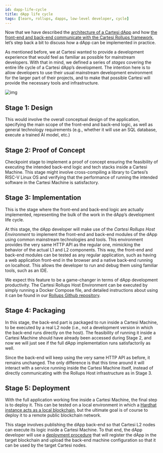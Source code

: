 ```yaml
---
id: dapp-life-cycle
title: dApp life cycle
tags: [learn, rollups, dapps, low-level developer, cycle]
---
```


Now that we have described the [architecture of a Cartesi dApp](./dapp-architecture.md) and how [the front-end and back-end communicate with the Cartesi Rollups framework](/api/index.md), let’s step back a bit to discuss how a dApp can be implemented in practice.

As mentioned before, we at Cartesi wanted to provide a development experience that would feel as familiar as possible for mainstream developers. With that in mind, we defined a series of _stages_ covering the entire life cycle of a Cartesi dApp’s development. The intention here is to allow developers to use their usual mainstream development environment for the larger part of their projects, and to make that possible Cartesi will provide the necessary tools and infrastructure.

![img](./stages.png)

## Stage 1: Design

This would involve the overall conceptual design of the application, specifying the main scope of the front-end and back-end logic, as well as general technology requirements (e.g., whether it will use an SQL database, execute a trained AI model, etc.)

## Stage 2: Proof of Concept

Checkpoint stage to implement a proof of concept ensuring the feasibility of executing the intended back-end logic and tech stacks inside a Cartesi Machine. This stage might involve cross-compiling a library to Cartesi’s RISC-V Linux OS and verifying that the performance of running the intended software in the Cartesi Machine is satisfactory.

## Stage 3: Implementation

This is the stage where the front-end and back-end logic are actually implemented, representing the bulk of the work in the dApp’s development life cycle.

At this stage, the dApp developer will make use of the _Cartesi Rollups Host Environment_ to implement the front-end and back-end modules of the dApp using common mainstream technologies and tools. This environment provides the very same HTTP API as the regular one, mimicking the behavior of the actual L1 and L2 components. This way, the front-end and back-end modules can be tested as any regular application, such as having a web application front-end in the browser and a native back-end running on localhost. This allows the developer to run and debug them using familiar tools, such as an IDE.

We expect this feature to be a game-changer in terms of dApp development productivity. The Cartesi Rollups Host Environment can be executed by simply running a Docker Compose file, and detailed instructions about using it can be found in our [Rollups Github repository](https://github.com/cartesi/rollups-examples).

## Stage 4: Packaging

In this stage, the back-end part is packaged to run inside a Cartesi Machine, to be executed by a real L2 node (i.e., not a development version in which the back-end runs directly on the host). The feasibility of running it inside a Cartesi Machine should have already been accessed during Stage 2, and now we will just see if the full dApp implementation runs satisfactorily as well.

Since the back-end will keep using the very same HTTP API as before, it remains unchanged. The only difference is that this time around it will interact with a service running inside the Cartesi Machine itself, instead of directly communicating with the Rollups Host infrastructure as in Stage 3.

## Stage 5: Deployment

With the full application working fine inside a Cartesi Machine, the final step is to deploy it. This can be tested on a local environment in which a [Hardhat instance acts as a local blockchain](https://hardhat.org/hardhat-network/), but the ultimate goal is of course to deploy it to a remote public blockchain network.

This stage involves publishing the dApp back-end so that Cartesi L2 nodes can execute its logic inside a Cartesi Machine. To that end, the dApp developer will use a [deployment procedure](./build-dapps/deploying-dapps.md) that will register the dApp in the target blockchain and upload the back-end machine configuration so that it can be used by the target Cartesi nodes.
